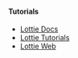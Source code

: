 #### Tutorials

- [Lottie Docs](https://lottiefiles.github.io/lottie-docs/)
- [Lottie Tutorials](https://lottiefiles.com/blog/tips-and-tutorials)
- [Lottie Web](https://airbnb.io/lottie/#/web)
